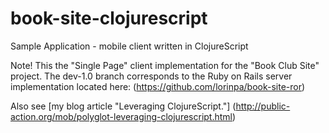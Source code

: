 book-site-clojurescript
=======================

Sample Application - mobile client written in ClojureScript

Note! This the "Single Page" client implementation for the 
"Book Club Site" project. The dev-1.0 branch corresponds to
the Ruby on Rails server implementation located here:
(https://github.com/lorinpa/book-site-ror)

Also see [my blog article "Leveraging ClojureScript."] (http://public-action.org/mob/polyglot-leveraging-clojurescript.html)
